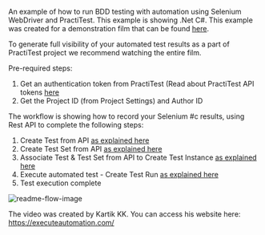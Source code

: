 An example of how to run BDD testing with automation using Selenium WebDriver and PractiTest.   This example is showing .Net C#. 
This example was created for a demonstration film that can be found [here](https://www.youtube.com/watch?v=wBntAx7-Jzs). 

To generate full visibility of your automated test results as a part of PractiTest project we recommend watching the entire film. 

Pre-required steps: 
1. Get an authentication token from PractiTest (Read about PractiTest API tokens [here](https://www.practitest.com/help/account/account-api-tokens/)
2. Get the Project ID (from Project Settings) and Author ID  

The workflow is showing how to record your Selenium #c results, using Rest API to complete the following steps: 
1. Create Test from API [as explained here](https://www.practitest.com/api-v2/#create-a-test)
2. Create Test Set from API [as explained here](https://www.practitest.com/api-v2/#create-a-testset)
3. Associate Test & Test Set from API to Create Test Instance [as explained here](https://www.practitest.com/api-v2/#create-an-instance)
4. Execute automated test - Create Test Run [as explained here](https://www.practitest.com/api-v2/#create-a-run-automated-test)
5. Test execution complete 



![readme-flow-image](https://user-images.githubusercontent.com/91754/179421791-ef95eef5-87f6-4432-8f21-98745b777e03.png)


The video was created by Kartik KK.  You can access his website here: https://executeautomation.com/

